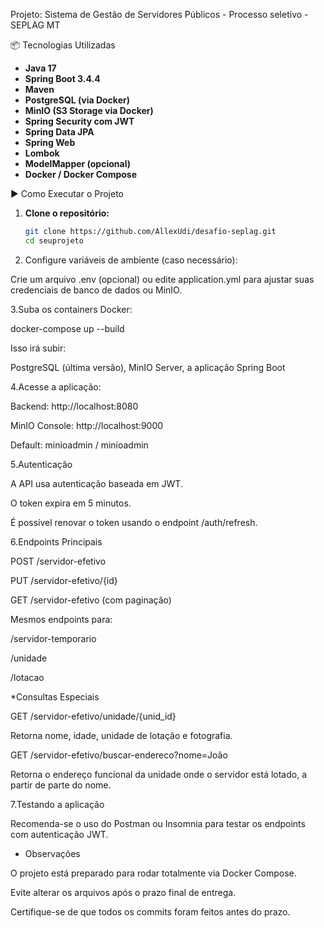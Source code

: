 Projeto: Sistema de Gestão de Servidores Públicos - Processo seletivo -  SEPLAG MT

 📦 Tecnologias Utilizadas

- **Java 17**
- **Spring Boot 3.4.4**
- **Maven**
- **PostgreSQL (via Docker)**
- **MinIO (S3 Storage via Docker)**
- **Spring Security com JWT**
- **Spring Data JPA**
- **Spring Web**
- **Lombok**
- **ModelMapper (opcional)**
- **Docker / Docker Compose**


 ▶️ Como Executar o Projeto

1. **Clone o repositório:**

   ```bash
   git clone https://github.com/AllexUdi/desafio-seplag.git
   cd seuprojeto


2. Configure variáveis de ambiente (caso necessário):

Crie um arquivo .env (opcional) ou edite application.yml para ajustar suas credenciais de banco de dados ou MinIO.

3.Suba os containers Docker:

docker-compose up --build

Isso irá subir:

PostgreSQL (última versão), MinIO Server, a aplicação Spring Boot

4.Acesse a aplicação:

Backend: http://localhost:8080

MinIO Console: http://localhost:9000

Default: minioadmin / minioadmin


5.Autenticação

A API usa autenticação baseada em JWT.

O token expira em 5 minutos.

É possível renovar o token usando o endpoint /auth/refresh.

6.Endpoints Principais

POST /servidor-efetivo

PUT /servidor-efetivo/{id}

GET /servidor-efetivo (com paginação)

Mesmos endpoints para:

/servidor-temporario

/unidade

/lotacao

*Consultas Especiais

GET /servidor-efetivo/unidade/{unid_id}

Retorna nome, idade, unidade de lotação e fotografia.

GET /servidor-efetivo/buscar-endereco?nome=João

Retorna o endereço funcional da unidade onde o servidor está lotado, a partir de parte do nome.


7.Testando a aplicação

Recomenda-se o uso do Postman ou Insomnia para testar os endpoints com autenticação JWT.

* Observações

O projeto está preparado para rodar totalmente via Docker Compose.

Evite alterar os arquivos após o prazo final de entrega.

Certifique-se de que todos os commits foram feitos antes do prazo.
